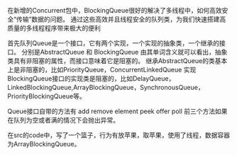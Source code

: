 在新增的Concurrent包中，BlockingQueue很好的解决了多线程中，如何高效安全“传输”数据的问题。
通过这些高效并且线程安全的队列类，为我们快速搭建高质量的多线程程序带来极大的便利

首先队列Queue是一个接口，它有两个实现，一个实现的抽象类，一个继承的接口。
分别是AbstractQueue 和 BlockingQueue
由其单词含义就可以看出，抽象类具有非阻塞的属性，而接口意味着它是阻塞的。
继承AbstractQueue的类基本上是非阻塞的，比如PriorityQueue，ConcurrentLinkedQueue
实现BlockingQueue接口的实现类是阻塞的，比如DelayQueue，LinkedBlockingQueue,ArrayBlockingQueue，SynchronousQueue，
PriorityBlockingQueue等。

Queue接口自带的方法有 add remove element peek offer poll 前三个方法如果在队列为空或者满的情况下会抛出异常。

在src的code中，写了一个篮子，行为有放苹果，取苹果，使用了线程，数据容器为ArrayBlockingQueue。